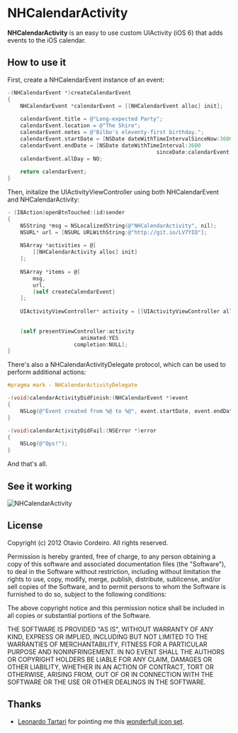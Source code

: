# NHCalendarActivity

**NHCalendarActivity** is an easy to use custom UIActivity (iOS 6) that adds events to the iOS calendar.

## How to use it

First, create a NHCalendarEvent instance of an event:

```objective-c
-(NHCalendarEvent *)createCalendarEvent
{
    NHCalendarEvent *calendarEvent = [[NHCalendarEvent alloc] init];
    
    calendarEvent.title = @"Long-expected Party";
    calendarEvent.location = @"The Shire";
    calendarEvent.notes = @"Bilbo's eleventy-first birthday.";
    calendarEvent.startDate = [NSDate dateWithTimeIntervalSinceNow:3600];
    calendarEvent.endDate = [NSDate dateWithTimeInterval:3600
                                               sinceDate:calendarEvent.startDate];
    calendarEvent.allDay = NO;
    
    return calendarEvent;
}
```

Then, initalize the UIActivityViewController using both NHCalendarEvent and NHCalendarActivity:

```objective-c
- (IBAction)openBtnTouched:(id)sender
{
    NSString *msg = NSLocalizedString(@"NHCalendarActivity", nil);
    NSURL* url = [NSURL URLWithString:@"http://git.io/LV7YIQ"];
    
    NSArray *activities = @[
        [[NHCalendarActivity alloc] init]
    ];
    
    NSArray *items = @[
        msg,
        url,
        [self createCalendarEvent]
    ];
    
    UIActivityViewController* activity = [[UIActivityViewController alloc] initWithActivityItems:items
                                                                           applicationActivities:activities];
    
    [self presentViewController:activity
                       animated:YES
                     completion:NULL];    
}
```

There's also a NHCalendarActivityDelegate protocol, which can be used to perform additional actions:

```objective-c
#pragma mark - NHCalendarActivityDelegate

-(void)calendarActivityDidFinish:(NHCalendarEvent *)event
{
    NSLog(@"Event created from %@ to %@", event.startDate, event.endDate);
}

-(void)calendarActivityDidFail:(NSError *)error
{
    NSLog(@"Ops!");
}
```

And that's all.

## See it working

![NHCalendarActivity](http://f.cl.ly/items/423f3J1C070F0f1P3R3p/iOS%20Simulator%20Screen%20shot%20Dec%201,%202012%204.10.03%20PM.png)

## License

Copyright (c) 2012 Otavio Cordeiro. All rights reserved.

Permission is hereby granted, free of charge, to any person obtaining a copy of this software and associated documentation files (the "Software"), to deal in the Software without restriction, including without limitation the rights to use, copy, modify, merge, publish, distribute, sublicense, and/or sell copies of the Software, and to permit persons to whom the Software is furnished to do so, subject to the following conditions:

The above copyright notice and this permission notice shall be included in all copies or substantial portions of the Software.

THE SOFTWARE IS PROVIDED "AS IS", WITHOUT WARRANTY OF ANY KIND, EXPRESS OR IMPLIED, INCLUDING BUT NOT LIMITED TO THE WARRANTIES OF MERCHANTABILITY, FITNESS FOR A PARTICULAR PURPOSE AND NONINFRINGEMENT. IN NO EVENT SHALL THE AUTHORS OR COPYRIGHT HOLDERS BE LIABLE FOR ANY CLAIM, DAMAGES OR OTHER LIABILITY, WHETHER IN AN ACTION OF CONTRACT, TORT OR OTHERWISE, ARISING FROM, OUT OF OR IN CONNECTION WITH THE SOFTWARE OR THE USE OR OTHER DEALINGS IN THE SOFTWARE.
    
## Thanks

* [Leonardo Tartari](https://github.com/ltartari) for pointing me this [wonderfull icon set](http://www.iconsweets2.com).